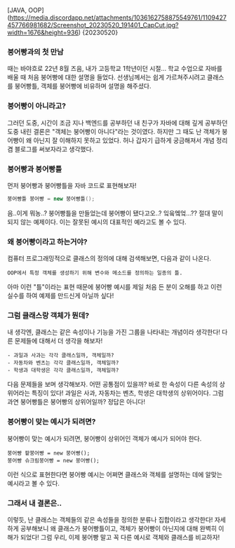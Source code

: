 [JAVA, OOP]
(https://media.discordapp.net/attachments/1036162758875549761/1109427457766981682/Screenshot_20230520_191401_CapCut.jpg?width=1676&height=936)
{20230520}

### 붕어빵과의 첫 만남

때는 바야흐로 22년 8월 즈음, 내가 고등학교 1학년이던 시절...
학교 수업으로 자바를 배울 때 처음 붕어빵에 대한 설명을 들었다.
선생님께서는 쉽게 가르쳐주시려고 클래스를 붕어빵틀, 객체를 붕어빵에 비유하며
설명을 해주셨다.

### 붕어빵이 아니라고?

그러던 도중, 시간이 조금 지나 백엔드를 공부하던 내 친구가
자바에 대해 깊게 공부하던 도중 내린 결론은 "객체는 붕어빵이 아니다"라는 것이였다.
하지만 그 때도 난 객체가 붕어빵이 왜 아닌지 잘 이해하지 못하고 있었다.
허나 갑자기 급하게 궁금해져서 개념 정리겸 블로그를 써보자라고 생각했다.

### 붕어빵과 붕어빵틀

먼저 붕어빵과 붕어빵틀을 자바 코드로 표현해보자!

```java
붕어빵틀 붕어빵 = new 붕어빵틀();
```

음..이게 뭐농..? 붕어빵틀을 만들었는데 붕어빵이 됐다고오..? 잌읔엨엌...??
절대 말이 되지 않는 예제이다. 이는 잘못된 예시의 대표적인 예라고도 볼 수 있다.

### 왜 붕어빵이라고 하는거야?

컴퓨터 프로그래밍적으로 클래스의 정의에 대해 검색해보면, 다음과 같이 나온다.

```
OOP에서 특정 객체를 생성하기 위해 변수와 메소드를 정의하는 일종의 틀.
```

아마 이런 "틀"이라는 표현 때문에 붕어빵 예시를 제일 처음 든 분이
오해를 하고 이런 실수를 하여 예제를 만드신게 아닐까 싶다!

### 그럼 클래스랑 객체가 뭔데?

내 생각엔, 클래스는 같은 속성이나 기능을 가진 그룹을 나타내는 개념이라 생각한다!
다른 문제들에 대해서 더 생각을 해보자!

```
- 과일과 사과는 각각 클래스일까, 객체일까?
- 자동차와 벤츠는 각각 클래스일까, 객체일까?
- 학생과 대학생은 각각 클래스일까, 객체일까?
```

다음 문제들을 보며 생각해보자. 어떤 공통점이 있을까?
바로 한 속성이 다른 속성의 상위어라는 특징이 있다!
과일은 사과, 자동차는 벤츠, 학생은 대학생의 상위어이다.
그럼 과연 붕어빵틀은 붕어빵의 상위어일까? 정답은 아니다!

### 붕어빵이 맞는 예시가 되려면?

붕어빵이 맞는 예시가 되려면, 붕어빵이 상위어인 객체가 예시가 되어야 한다.

```
붕어빵 팥붕어빵 = new 붕어빵();
붕어빵 슈크림붕어빵 = new 붕어빵();
```

이런 식으로 표현한다면 붕어빵 예시는 어쩌면 클래스와 객체를 설명하는 데에
알맞는 예시라고 볼 수 있다.

### 그래서 내 결론은..

이렇듯, 난 클래스는 객체들의 같은 속성들을 정의한 분류나 집합이라고 생각한다!
자세하게 공부해보니 왜 클래스가 붕어빵틀이고, 객체가 붕어빵이 아닌지에 대해
완벽히 이해가 되었다!
그럼 우리, 이제 붕어빵 말고 꼭 다른 예시로 객체와 클래스를 비교하자!
